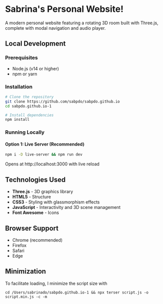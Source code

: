 # Sabrina's Personal Website!

A modern personal website featuring a rotating 3D room built with Three.js, complete with modal navigation and audio player.

## Local Development

### Prerequisites

- Node.js (v14 or higher)
- npm or yarn

### Installation

```bash
# Clone the repository
git clone https://github.com/sabpdo/sabpdo.github.io
cd sabpdo.github.io-1

# Install dependencies
npm install
```

### Running Locally

#### Option 1: Live Server (Recommended)

```bash
npm i -D live-server && npm run dev
```

Opens at http://localhost:3000 with live reload

## Technologies Used

- **Three.js** - 3D graphics library
- **HTML5** - Structure
- **CSS3** - Styling with glassmorphism effects
- **JavaScript** - Interactivity and 3D scene management
- **Font Awesome** - Icons

## Browser Support

- Chrome (recommended)
- Firefox
- Safari
- Edge

## Minimization

To facilitate loading, I minimize the script size with 
```
cd /Users/sabrinado/sabpdo.github.io-1 && npx terser script.js -o script.min.js -c -m
```